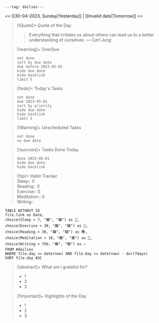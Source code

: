 
```
---tag: dailies---
```

<< [[30-04-2023, Sunday|Yesterday]] | [[Invalid date|Tomorrow]] >>

> [!Quote]+ Quote of the Day  
> > Everything that irritates us about others can lead us to a better understanding of ourselves.
> — <cite>Carl Jung</cite>

> [!warning]+ OverDue  
> ```tasks  
> not done  
> sort by due date  
> due before 2023-05-01  
> hide due date  
> hide backlink  
> limit 5  
> ```

> [!todo]+ Today's Tasks  
> ```tasks  
> not done  
> due 2023-05-01  
> sort by priority  
> hide due date  
> hide backlink  
> limit 5  
> ```

> [!Warning]+ Unscheduled Tasks  
> ```tasks  
> not done  
> no due date

> [!success]+ Tasks Done Today  
> ```tasks  
> done 2023-05-01  
> hide due date  
> hide backlink

> [!tip]+ Habit Tracker  
> Sleep:: 0  
> Reading:: 0  
> Exercise:: 0  
> Meditation:: 0  
> Writing::

```dataview  
TABLE WITHOUT ID  
file.link as Date,  
choice(Sleep > 7, "🟩", "🟥") as 🛌,  
choice(Exercise > 30, "🟩", "🟥") as 🏃,  
choice(Reading > 30, "🟩", "🟥") as 📚,  
choice(Meditation > 10, "🟩", "🟥") as 🧘,  
choice(Writing > 750, "🟩", "🟥") as ✍️  
FROM #dailies  
WHERE file.day <= date(now) AND file.day >= date(now) - dur(7days)  
SORT file.day ASC  
```

> [!abstract]+ What am I grateful for?  
> - 1  
> - 2  
> - 3
 
>[!Important]+ Highlights of the Day  
>- 1  
>- 2  
>- 3


